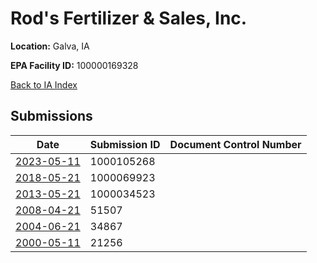 # Rod's Fertilizer & Sales, Inc.

**Location:** Galva, IA

**EPA Facility ID:** 100000169328

[Back to IA Index](../../index.md)

## Submissions

| Date | Submission ID | Document Control Number |
|------|--------------|-------------------------|
| [2023-05-11](submissions/1000105268.md) | 1000105268 |  |
| [2018-05-21](submissions/1000069923.md) | 1000069923 |  |
| [2013-05-21](submissions/1000034523.md) | 1000034523 |  |
| [2008-04-21](submissions/51507.md) | 51507 |  |
| [2004-06-21](submissions/34867.md) | 34867 |  |
| [2000-05-11](submissions/21256.md) | 21256 |  |
